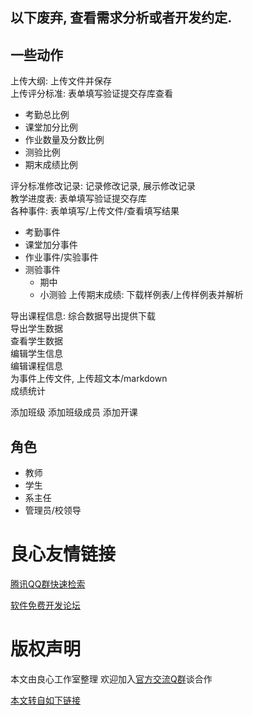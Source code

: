 以下废弃, 查看需求分析或者开发约定. 
---
## 一些动作 
上传大纲: 上传文件并保存  
上传评分标准: 表单填写验证提交存库查看
- 考勤总比例
- 课堂加分比例
- 作业数量及分数比例
- 测验比例
- 期末成绩比例

评分标准修改记录: 记录修改记录, 展示修改记录  
教学进度表: 表单填写验证提交存库  
各种事件: 表单填写/上传文件/查看填写结果  
- 考勤事件
- 课堂加分事件
- 作业事件/实验事件
- 测验事件
  - 期中
  - 小测验
上传期末成绩: 下载样例表/上传样例表并解析

导出课程信息: 综合数据导出提供下载  
导出学生数据  
查看学生数据  
编辑学生信息  
编辑课程信息  
为事件上传文件, 上传超文本/markdown  
成绩统计

添加班级
添加班级成员
添加开课
## 角色
- 教师
- 学生
- 系主任
- 管理员/校领导




 # 良心友情链接

[腾讯QQ群快速检索](http://u.720life.cn/s/8cf73f7c)

[软件免费开发论坛](http://u.720life.cn/s/bbb01dc0)

# 版权声明 

本文由良心工作室整理 欢迎加入[官方交流Q群](https://u.720life.cn/s/f2316816)谈合作

[本文转自如下链接](http://u.720life.cn/g/2e71d0f0a5c601172267ba20d3a43c6ee7e2fc57cb51f9bdf76c79c57e6e63b6c515f14ac9f9974c8fcdcb636b5907c4f7f17c83ca17031c4d2b2ed2314890b809a191c00c53976caa12aa8292b0799c)